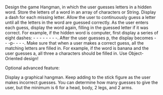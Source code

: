 Design the game Hangman, in which the user guesses letters in a hidden word. Store the letters of a word in an array of characters or String. Display a dash for each missing letter. Allow the user to continuously guess a letter until all the letters in the word are guessed correctly. As the user enters each guess, display the word again, filling in the guessed letter if it was correct. For example, if the hidden word is computer, first display a series of eight dashes: - - - - - - - -. After the user guesses p, the display becomes - - -p- - - -. Make sure that when a user makes a correct guess, all the matching letters are filled in. For example, if the word is banana and the user guesses a, all three a characters should be filled in. Use Object-Oriented design! 

Optional advanced feature:

Display a graphical hangman. Keep adding to the stick figure as the user makes incorrect guesses. You can determine how many guesses to give the user, but the minimum is 6 for a head, body, 2 legs, and 2
arms. 